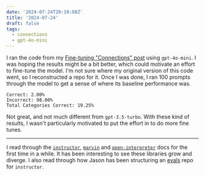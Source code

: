 ```yaml
---
date: '2024-07-24T20:10:08Z'
title: '2024-07-24'
draft: false
tags:
  - connections
  - gpt-4o-mini
---
```


I ran the code from my [Fine-tuning "Connections" post](/posts/2024/fine-tuning-connections) using `gpt-4o-mini`.
I was hoping the results might be a bit better, which could motivate an effort to fine-tune the model.
I'm not sure where my original version of this code went, so I reconstructed a repo for it.
Once I was done, I ran 100 prompts through the model to get a sense of where its baseline performance was.

```text
Correct: 2.00%
Incorrect: 98.00%
Total Categories Correct: 19.25%
```

Not great, and not much different from `gpt-3.5-turbo`.
With these kind of results, I wasn't particularly motivated to put the effort in to do more fine tunes.

---

I read through the [`instructor`](https://python.useinstructor.com), [`marvin`](https://www.askmarvin.ai/welcome/what_is_marvin/) and [`open-interpreter`](https://github.com/OpenInterpreter/open-interpreter) docs for the first time in a while.
It has been interesting to see these libraries grow and diverge.
I also read through how Jason has been structuring an [evals](https://github.com/instructor-ai/evals/) repo for `instructor`.
